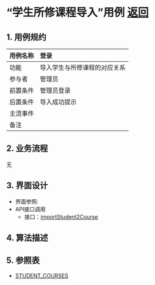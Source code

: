 # “学生所修课程导入”用例 [返回](../README.md)

## 1. 用例规约

|用例名称|登录|
|-------|:-------------|
|功能|导入学生与所修课程的对应关系|
|参与者|管理员|
|前置条件| 管理员登录|
|后置条件|导入成功提示|
|主流事件| |
|备注| |

## 2. 业务流程
无

## 3. 界面设计
- 界面参照: 
- API接口调用
    - 接口：[importStudent2Course](../jiekou/importStudent2Course.md)
    
## 4. 算法描述 

    
## 5. 参照表
- [STUDENT_COURSES](../数据库设计.md/#STUDENT_COURSES)
